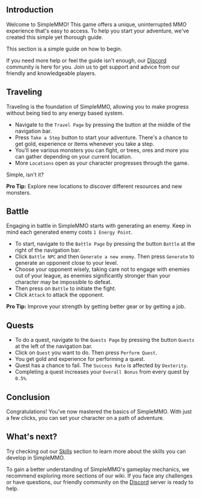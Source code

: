 ## Introduction

Welcome to SimpleMMO! This game offers a unique, uninterrupted MMO experience that's easy to access. To help you start your adventure, we've created this simple yet thorough guide.

This section is a simple guide on how to begin.

If you need more help or feel the guide isn't enough, our [Discord](https://discord.gg/SEQxubs) community is here for you. Join us to get support and advice from our friendly and knowledgeable players.

## Traveling

Traveling is the foundation of SimpleMMO, allowing you to make progress without being tied to any energy based system.

- Navigate to the `Travel Page` by pressing the button at the middle of the navigation bar.
- Press `Take a Step` button to start your adventure. There's a chance to get gold, experience or items whenever you take a step.
- You’ll see various monsters you can fight, or trees, ores and more you can gather depending on your current location.
- More `Locations` open as your character progresses through the game.

Simple, isn't it?

**Pro Tip:** Explore new locations to discover different resources and new monsters.

## Battle

Engaging in battle in SimpleMMO starts with generating an enemy. Keep in mind each generated enemy costs `1 Energy Point`.

- To start, navigate to the `Battle Page` by pressing the button `Battle` at the right of the navigation bar.
- Click `Battle NPC` and then `Generate a new enemy`. Then press `Generate` to generate an opponent close to your level.
- Choose your opponent wisely, taking care not to engage with enemies out of your league, as enemies significantly stronger than your character may be impossible to defeat.
- Then press on `Battle` to initiate the fight.
- Click `Attack` to attack the opponent.

**Pro Tip:** Improve your strength by getting better gear or by getting a job.

## Quests

- To do a quest, navigate to the `Quests Page` by pressing the button `Quests` at the left of the navigation bar.
- Click on `Quest` you want to do. Then press `Perform Quest`.
- You get gold and experience for performing a quest.
- Quest has a chance to fail. The `Success Rate` is affected by `Dexterity`.
- Completing a quest increases your `Overall Bonus` from every quest by `0.5%`.

## Conclusion

Congratulations! You've now mastered the basics of SimpleMMO. With just a few clicks, you can set your character on a path of adventure.

## What's next?
Try checking out our [Skills](/wiki/character/skills?same_window=true) section to learn more about the skills you can develop in SimpleMMO.

To gain a better understanding of SimpleMMO's gameplay mechanics, we recommend exploring more sections of our wiki. If you face any challenges or have questions, our friendly community on the [Discord](https://discord.gg/SEQxubs) server is ready to help.
